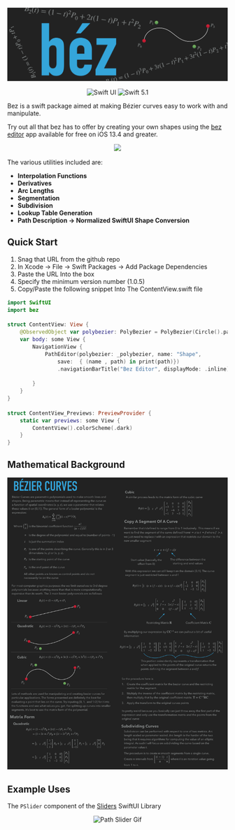 <p align="center">
    <img src ="Media/bezLogo.svg" />
</p>

<p align="center">
    <img src="https://img.shields.io/badge/platform-SwiftUI-red.svg" alt="Swift UI" />
    <img src="https://img.shields.io/badge/Swift-5.1-orange.svg" alt="Swift 5.1" />
</p>


Bez is a swift package aimed at making Bézier curves easy to work with and manipulate. 

Try out all that bez has to offer by creating your own shapes using the [bez editor](https://apps.apple.com/us/app/bez-editor/id1508764103) app available for free on iOS 13.4 and greater. 

<p align="center">
  <a href="https://apps.apple.com/us/app/bez-editor/id1508764103">
  <img width="300px" src="https://github.com/kieranb662/kieranb662.github.io/blob/master/assets/bezeditorPreview.gif">
  </a>
  </p>




The various utilities included are: 
* **Interpolation Functions**
* **Derivatives**
* **Arc Lengths**
* **Segmentation**
* **Subdivision** 
* **Lookup Table Generation**
* **Path Description -> Normalized SwiftUI Shape Conversion**

## Quick Start 

1. Snag that URL from the github repo 
2. In Xcode -> File -> Swift Packages -> Add Package Dependencies 
3. Paste the URL Into the box
4. Specify the minimum version number (1.0.5)
5. Copy/Paste the following snippet Into The ContentView.swift file

````Swift 
import SwiftUI
import bez

struct ContentView: View {
    @ObservedObject var polybezier: PolyBezier = PolyBezier(Circle().path(in: .init(x: 50, y: 100, width: 100, height: 100)))
    var body: some View {
        NavigationView {
            PathEditor(polybezier: _polybezier, name: "Shape",
                save:  { (name , path) in print(path)})
                .navigationBarTitle("Bez Editor", displayMode: .inline)
            
        }
    }
}

struct ContentView_Previews: PreviewProvider {
    static var previews: some View {
        ContentView().colorScheme(.dark)
    }
}
````

## Mathematical Background 

![bez Info](Media/bezMath.svg)


## Example Uses 

The `PSlider` component of the [Sliders](https://github.com/kieranb662/Sliders) SwiftUI Library 
<p align="center">
<img src="https://github.com/kieranb662/SlidersExamples/blob/master/Sliders%20Media/PSliderExample.gif" alt="Path Slider Gif" height=500>
   </p>
